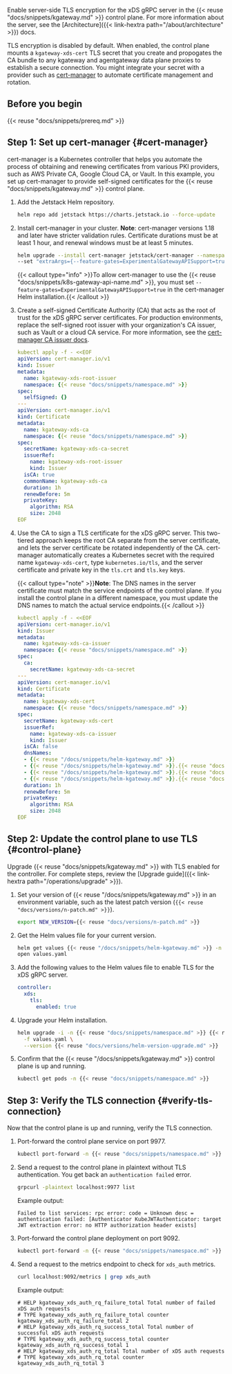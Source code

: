 Enable server-side TLS encryption for the xDS gRPC server in the {{< reuse "docs/snippets/kgateway.md" >}} control plane. For more information about the server, see the [Architecture]({{< link-hextra path="/about/architecture" >}}) docs.

TLS encryption is disabled by default. When enabled, the control plane mounts a `kgateway-xds-cert` TLS secret that you create and propogates the CA bundle to any kgateway and agentgateway data plane proxies to establish a secure connection. You might integrate your secret with a provider such as [cert-manager](https://cert-manager.io/docs/) to automate certificate management and rotation.

## Before you begin

{{< reuse "docs/snippets/prereq.md" >}}

## Step 1: Set up cert-manager {#cert-manager}

cert-manager is a Kubernetes controller that helps you automate the process of obtaining and renewing certificates from various PKI providers, such as AWS Private CA, Google Cloud CA, or Vault. In this example, you set up cert-manager to provide self-signed certificates for the {{< reuse "docs/snippets/kgateway.md" >}} control plane.

1. Add the Jetstack Helm repository.
   ```sh
   helm repo add jetstack https://charts.jetstack.io --force-update
   ```

2. Install cert-manager in your cluster. **Note**: cert-manager versions 1.18 and later have stricter validation rules. Certificate durations must be at least 1 hour, and renewal windows must be at least 5 minutes.
   ```sh
   helm upgrade --install cert-manager jetstack/cert-manager --namespace cert-manager --create-namespace \
   --set "extraArgs={--feature-gates=ExperimentalGatewayAPISupport=true}" --set installCRDs=true
   ```
   {{< callout type="info" >}}To allow cert-manager to use the {{< reuse "docs/snippets/k8s-gateway-api-name.md" >}}, you must set `--feature-gates=ExperimentalGatewayAPISupport=true` in the cert-manager Helm installation.{{< /callout >}}

3. Create a self-signed Certificate Authority (CA) that acts as the root of trust for the xDS gRPC server certificates. For production environments, replace the self-signed root issuer with your organization's CA issuer, such as Vault or a cloud CA service. For more information, see the [cert-manager CA issuer docs](https://cert-manager.io/docs/configuration/issuers/).

   ```yaml
   kubectl apply -f - <<EOF
   apiVersion: cert-manager.io/v1
   kind: Issuer
   metadata:
     name: kgateway-xds-root-issuer
     namespace: {{< reuse "docs/snippets/namespace.md" >}}
   spec:
     selfSigned: {}
   ---
   apiVersion: cert-manager.io/v1
   kind: Certificate
   metadata:
     name: kgateway-xds-ca
     namespace: {{< reuse "docs/snippets/namespace.md" >}}
   spec:
     secretName: kgateway-xds-ca-secret
     issuerRef:
       name: kgateway-xds-root-issuer
       kind: Issuer
     isCA: true
     commonName: kgateway-xds-ca
     duration: 1h
     renewBefore: 5m
     privateKey:
       algorithm: RSA
       size: 2048
   EOF
   ```

4. Use the CA to sign a TLS certificate for the xDS gRPC server. This two-tiered approach keeps the root CA separate from the server certificate, and lets the server certificate be rotated independently of the CA. cert-manager automatically creates a Kubernetes secret with the required name `kgateway-xds-cert`, type `kubernetes.io/tls`, and the server certificate and private key in the `tls.crt` and `tls.key` keys.

   {{< callout type="note" >}}**Note**: The DNS names in the server certificate must match the service endpoints of the control plane. If you install the control plane in a different namespace, you must update the DNS names to match the actual service endpoints.{{< /callout >}}
   
   ```yaml
   kubectl apply -f - <<EOF
   apiVersion: cert-manager.io/v1
   kind: Issuer
   metadata:
     name: kgateway-xds-ca-issuer
     namespace: {{< reuse "docs/snippets/namespace.md" >}}
   spec:
     ca:
       secretName: kgateway-xds-ca-secret
   ---
   apiVersion: cert-manager.io/v1
   kind: Certificate
   metadata:
     name: kgateway-xds-cert
     namespace: {{< reuse "docs/snippets/namespace.md" >}}
   spec:
     secretName: kgateway-xds-cert
     issuerRef:
       name: kgateway-xds-ca-issuer
       kind: Issuer
     isCA: false
     dnsNames:
     - {{< reuse "/docs/snippets/helm-kgateway.md" >}}
     - {{< reuse "/docs/snippets/helm-kgateway.md" >}}.{{< reuse "docs/snippets/namespace.md" >}}
     - {{< reuse "/docs/snippets/helm-kgateway.md" >}}.{{< reuse "docs/snippets/namespace.md" >}}.svc
     - {{< reuse "/docs/snippets/helm-kgateway.md" >}}.{{< reuse "docs/snippets/namespace.md" >}}.svc.cluster.local
     duration: 1h
     renewBefore: 5m
     privateKey:
       algorithm: RSA
       size: 2048
   EOF
   ```

## Step 2: Update the control plane to use TLS {#control-plane}

Upgrade {{< reuse "docs/snippets/kgateway.md" >}} with TLS enabled for the controller. For complete steps, review the [Upgrade guide]({{< link-hextra path="/operations/upgrade" >}}).

1. Set your version of {{< reuse "/docs/snippets/kgateway.md" >}} in an environment variable, such as the latest patch version (`{{< reuse "docs/versions/n-patch.md" >}}`).
   
   ```sh
   export NEW_VERSION={{< reuse "docs/versions/n-patch.md" >}}
   ```

2. Get the Helm values file for your current version.
      
   ```sh
   helm get values {{< reuse "/docs/snippets/helm-kgateway.md" >}} -n {{< reuse "docs/snippets/namespace.md" >}} -o yaml > values.yaml
   open values.yaml
   ```

3. Add the following values to the Helm values file to enable TLS for the xDS gRPC server.
   ```yaml
   controller:
     xds:
       tls:
         enabled: true
   ```

4. Upgrade your Helm installation.

   ```sh
   helm upgrade -i -n {{< reuse "docs/snippets/namespace.md" >}} {{< reuse "/docs/snippets/helm-kgateway.md" >}} oci://{{< reuse "/docs/snippets/helm-path.md" >}}/charts/{{< reuse "/docs/snippets/helm-kgateway.md" >}} \
     -f values.yaml \
     --version {{< reuse "docs/versions/helm-version-upgrade.md" >}} 
   ```

5. Confirm that the {{< reuse "/docs/snippets/kgateway.md" >}} control plane is up and running. 
   
   ```sh
   kubectl get pods -n {{< reuse "docs/snippets/namespace.md" >}}
   ```

## Step 3: Verify the TLS connection {#verify-tls-connection}

Now that the control plane is up and running, verify the TLS connection.

1. Port-forward the control plane service on port 9977.

   ```sh
   kubectl port-forward -n {{< reuse "docs/snippets/namespace.md" >}} svc/{{< reuse "/docs/snippets/helm-kgateway.md" >}} 9977
   ```

2. Send a request to the control plane in plaintext without TLS authentication. You get back an `authentication failed` error.

   ```sh
   grpcurl -plaintext localhost:9977 list
   ```

   Example output:

   ```
   Failed to list services: rpc error: code = Unknown desc = authentication failed: [Authenticator KubeJWTAuthenticator: target JWT extraction error: no HTTP authorization header exists]
   ```

3. Port-forward the control plane deployment on port 9092.

   ```sh
   kubectl port-forward -n {{< reuse "docs/snippets/namespace.md" >}} deploy/{{< reuse "/docs/snippets/helm-kgateway.md" >}} 9092
   ```

4. Send a request to the metrics endpoint to check for `xds_auth` metrics.

   ```sh
   curl localhost:9092/metrics | grep xds_auth
   ```

   Example output:

   ```
   # HELP kgateway_xds_auth_rq_failure_total Total number of failed xDS auth requests
   # TYPE kgateway_xds_auth_rq_failure_total counter
   kgateway_xds_auth_rq_failure_total 2
   # HELP kgateway_xds_auth_rq_success_total Total number of successful xDS auth requests
   # TYPE kgateway_xds_auth_rq_success_total counter
   kgateway_xds_auth_rq_success_total 1
   # HELP kgateway_xds_auth_rq_total Total number of xDS auth requests
   # TYPE kgateway_xds_auth_rq_total counter
   kgateway_xds_auth_rq_total 3
   ```
